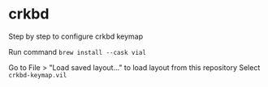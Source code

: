 # crkbd

Step by step to configure crkbd keymap

Run command `brew install --cask vial`

Go to File > "Load saved layout..." to load layout from this repository
Select `crkbd-keymap.vil`

